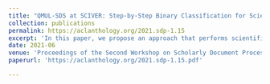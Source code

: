 ```yaml
---
title: "QMUL-SDS at SCIVER: Step-by-Step Binary Classification for Scientific Claim Verification"
collection: publications
permalink: https://aclanthology.org/2021.sdp-1.15
excerpt: 'In this paper, we propose an approach that performs scientific claim verification by doing binary classifications step-by-step.'
date: 2021-06
venue: 'Proceedings of the Second Workshop on Scholarly Document Processing'
paperurl: 'https://aclanthology.org/2021.sdp-1.15.pdf'

---
```

